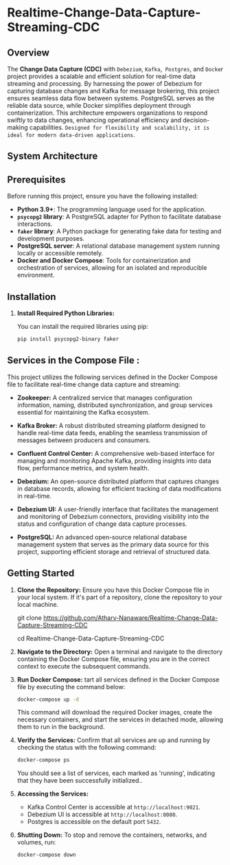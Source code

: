 # **Realtime-Change-Data-Capture-Streaming-CDC**

## **Overview**

The **Change Data Capture (CDC)** with `Debezium`, `Kafka`,` Postgres`, and `Docke`r project provides a scalable and efficient solution for real-time data streaming and processing. By harnessing the power of Debezium for capturing database changes and Kafka for message brokering, this project ensures seamless data flow between systems. PostgreSQL serves as the reliable data source, while Docker simplifies deployment through containerization. This architecture empowers organizations to respond swiftly to data changes, enhancing operational efficiency and decision-making capabilities. `Designed for flexibility and scalability, it is ideal for modern data-driven applications`.


## System Architecture


## Prerequisites

Before running this project, ensure you have the following installed:

- **Python 3.9+**: The programming language used for the application.
- **`psycopg2` library**: A PostgreSQL adapter for Python to facilitate database interactions.
- **`faker` library**: A Python package for generating fake data for testing and development purposes.
- **PostgreSQL server**: A relational database management system running locally or accessible remotely.
- **Docker and Docker Compose**: Tools for containerization and orchestration of services, allowing for an isolated and reproducible environment.

## Installation

1. **Install Required Python Libraries:**

   You can install the required libraries using pip:

   ```bash
   pip install psycopg2-binary faker
   ```

## **Services in the Compose File :**

This project utilizes the following services defined in the Docker Compose file to facilitate real-time change data capture and streaming:

- **Zookeeper:** A centralized service that manages configuration information, naming, distributed synchronization, and group services essential for maintaining the Kafka ecosystem.

- **Kafka Broker:** A robust distributed streaming platform designed to handle real-time data feeds, enabling the seamless transmission of messages between producers and consumers.

- **Confluent Control Center:** A comprehensive web-based interface for managing and monitoring Apache Kafka, providing insights into data flow, performance metrics, and system health.

- **Debezium:** An open-source distributed platform that captures changes in database records, allowing for efficient tracking of data modifications in real-time.

- **Debezium UI:** A user-friendly interface that facilitates the management and monitoring of Debezium connectors, providing visibility into the status and configuration of change data capture processes.

- **PostgreSQL:** An advanced open-source relational database management system that serves as the primary data source for this project, supporting efficient storage and retrieval of structured data.


## Getting Started

1. **Clone the Repository:**
   Ensure you have this Docker Compose file in your local system. If it's part of a repository, clone the repository to your local machine.



    git clone https://github.com/Atharv-Nanaware/Realtime-Change-Data-Capture-Streaming-CDC

    cd Realtime-Change-Data-Capture-Streaming-CDC

2. **Navigate to the Directory:**
   Open a terminal and navigate to the directory containing the Docker Compose file, ensuring you are in the correct context to execute the subsequent commands.

3. **Run Docker Compose:**
   tart all services defined in the Docker Compose file by executing the command below:

    ```bash
    docker-compose up -d
    ```

   This command will download the required Docker images, create the necessary containers, and start the services in detached mode, allowing them to run in the background.


4. **Verify the Services:**
   Confirm that all services are up and running by checking the status with the following command:

   ```bash
   docker-compose ps
   ```

   You should see a list of services, each marked as 'running', indicating that they have been successfully initialized..

5. **Accessing the Services:**
   - Kafka Control Center is accessible at `http://localhost:9021`.
   - Debezium UI is accessible at `http://localhost:8080`.
   - Postgres is accessible on the default port `5432`.

6. **Shutting Down:**
   To stop and remove the containers, networks, and volumes, run:

   ```bash
   docker-compose down
   ```


